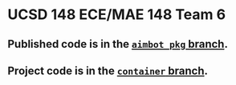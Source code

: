 # UCSD 148 ECE/MAE 148 Team 6

## Published code is in the [`aimbot_pkg` branch](https://github.com/aksharans/ucsd148team6/tree/aimbot_pkg).

## Project code is in the [`container` branch](https://github.com/aksharans/ucsd148team6/tree/container).
